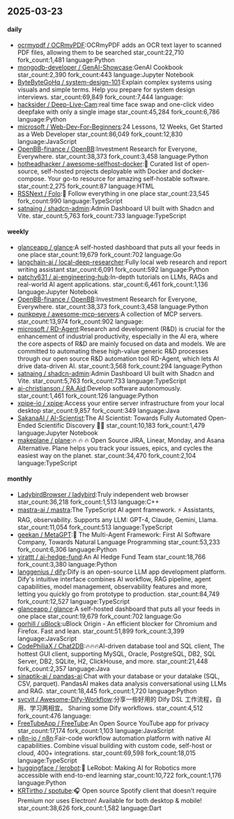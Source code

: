 ## 2025-03-23

#### daily
* [ocrmypdf / OCRmyPDF](https://github.com/ocrmypdf/OCRmyPDF):OCRmyPDF adds an OCR text layer to scanned PDF files, allowing them to be searched star_count:22,710 fork_count:1,481 language:Python
* [mongodb-developer / GenAI-Showcase](https://github.com/mongodb-developer/GenAI-Showcase):GenAI Cookbook star_count:2,390 fork_count:443 language:Jupyter Notebook
* [ByteByteGoHq / system-design-101](https://github.com/ByteByteGoHq/system-design-101):Explain complex systems using visuals and simple terms. Help you prepare for system design interviews. star_count:69,849 fork_count:7,444 language:
* [hacksider / Deep-Live-Cam](https://github.com/hacksider/Deep-Live-Cam):real time face swap and one-click video deepfake with only a single image star_count:45,284 fork_count:6,786 language:Python
* [microsoft / Web-Dev-For-Beginners](https://github.com/microsoft/Web-Dev-For-Beginners):24 Lessons, 12 Weeks, Get Started as a Web Developer star_count:86,049 fork_count:12,830 language:JavaScript
* [OpenBB-finance / OpenBB](https://github.com/OpenBB-finance/OpenBB):Investment Research for Everyone, Everywhere. star_count:38,373 fork_count:3,458 language:Python
* [hotheadhacker / awesome-selfhost-docker](https://github.com/hotheadhacker/awesome-selfhost-docker):🚀 Curated list of open-source, self-hosted projects deployable with Docker and docker-compose. Your go-to resource for amazing self-hostable software. star_count:2,275 fork_count:87 language:HTML
* [RSSNext / Folo](https://github.com/RSSNext/Folo):🧡 Follow everything in one place star_count:23,545 fork_count:990 language:TypeScript
* [satnaing / shadcn-admin](https://github.com/satnaing/shadcn-admin):Admin Dashboard UI built with Shadcn and Vite. star_count:5,763 fork_count:733 language:TypeScript

#### weekly
* [glanceapp / glance](https://github.com/glanceapp/glance):A self-hosted dashboard that puts all your feeds in one place star_count:19,679 fork_count:702 language:Go
* [langchain-ai / local-deep-researcher](https://github.com/langchain-ai/local-deep-researcher):Fully local web research and report writing assistant star_count:6,091 fork_count:592 language:Python
* [patchy631 / ai-engineering-hub](https://github.com/patchy631/ai-engineering-hub):In-depth tutorials on LLMs, RAGs and real-world AI agent applications. star_count:6,461 fork_count:1,136 language:Jupyter Notebook
* [OpenBB-finance / OpenBB](https://github.com/OpenBB-finance/OpenBB):Investment Research for Everyone, Everywhere. star_count:38,373 fork_count:3,458 language:Python
* [punkpeye / awesome-mcp-servers](https://github.com/punkpeye/awesome-mcp-servers):A collection of MCP servers. star_count:13,974 fork_count:902 language:
* [microsoft / RD-Agent](https://github.com/microsoft/RD-Agent):Research and development (R&D) is crucial for the enhancement of industrial productivity, especially in the AI era, where the core aspects of R&D are mainly focused on data and models. We are committed to automating these high-value generic R&D processes through our open source R&D automation tool RD-Agent, which lets AI drive data-driven AI. star_count:3,568 fork_count:294 language:Python
* [satnaing / shadcn-admin](https://github.com/satnaing/shadcn-admin):Admin Dashboard UI built with Shadcn and Vite. star_count:5,763 fork_count:733 language:TypeScript
* [ai-christianson / RA.Aid](https://github.com/ai-christianson/RA.Aid):Develop software autonomously. star_count:1,461 fork_count:126 language:Python
* [xpipe-io / xpipe](https://github.com/xpipe-io/xpipe):Access your entire server infrastructure from your local desktop star_count:9,857 fork_count:349 language:Java
* [SakanaAI / AI-Scientist](https://github.com/SakanaAI/AI-Scientist):The AI Scientist: Towards Fully Automated Open-Ended Scientific Discovery 🧑‍🔬 star_count:10,183 fork_count:1,479 language:Jupyter Notebook
* [makeplane / plane](https://github.com/makeplane/plane):🔥 🔥 🔥 Open Source JIRA, Linear, Monday, and Asana Alternative. Plane helps you track your issues, epics, and cycles the easiest way on the planet. star_count:34,470 fork_count:2,104 language:TypeScript

#### monthly
* [LadybirdBrowser / ladybird](https://github.com/LadybirdBrowser/ladybird):Truly independent web browser star_count:36,218 fork_count:1,513 language:C++
* [mastra-ai / mastra](https://github.com/mastra-ai/mastra):The TypeScript AI agent framework. ⚡ Assistants, RAG, observability. Supports any LLM: GPT-4, Claude, Gemini, Llama. star_count:11,054 fork_count:513 language:TypeScript
* [geekan / MetaGPT](https://github.com/geekan/MetaGPT):🌟 The Multi-Agent Framework: First AI Software Company, Towards Natural Language Programming star_count:53,233 fork_count:6,306 language:Python
* [virattt / ai-hedge-fund](https://github.com/virattt/ai-hedge-fund):An AI Hedge Fund Team star_count:18,766 fork_count:3,380 language:Python
* [langgenius / dify](https://github.com/langgenius/dify):Dify is an open-source LLM app development platform. Dify's intuitive interface combines AI workflow, RAG pipeline, agent capabilities, model management, observability features and more, letting you quickly go from prototype to production. star_count:84,749 fork_count:12,527 language:TypeScript
* [glanceapp / glance](https://github.com/glanceapp/glance):A self-hosted dashboard that puts all your feeds in one place star_count:19,679 fork_count:702 language:Go
* [gorhill / uBlock](https://github.com/gorhill/uBlock):uBlock Origin - An efficient blocker for Chromium and Firefox. Fast and lean. star_count:51,899 fork_count:3,399 language:JavaScript
* [CodePhiliaX / Chat2DB](https://github.com/CodePhiliaX/Chat2DB):🔥🔥🔥AI-driven database tool and SQL client, The hottest GUI client, supporting MySQL, Oracle, PostgreSQL, DB2, SQL Server, DB2, SQLite, H2, ClickHouse, and more. star_count:21,448 fork_count:2,357 language:Java
* [sinaptik-ai / pandas-ai](https://github.com/sinaptik-ai/pandas-ai):Chat with your database or your datalake (SQL, CSV, parquet). PandasAI makes data analysis conversational using LLMs and RAG. star_count:18,445 fork_count:1,720 language:Python
* [svcvit / Awesome-Dify-Workflow](https://github.com/svcvit/Awesome-Dify-Workflow):分享一些好用的 Dify DSL 工作流程，自用、学习两相宜。 Sharing some Dify workflows. star_count:4,512 fork_count:476 language:
* [FreeTubeApp / FreeTube](https://github.com/FreeTubeApp/FreeTube):An Open Source YouTube app for privacy star_count:17,174 fork_count:1,103 language:JavaScript
* [n8n-io / n8n](https://github.com/n8n-io/n8n):Fair-code workflow automation platform with native AI capabilities. Combine visual building with custom code, self-host or cloud, 400+ integrations. star_count:69,598 fork_count:18,015 language:TypeScript
* [huggingface / lerobot](https://github.com/huggingface/lerobot):🤗 LeRobot: Making AI for Robotics more accessible with end-to-end learning star_count:10,722 fork_count:1,176 language:Python
* [KRTirtho / spotube](https://github.com/KRTirtho/spotube):🎧 Open source Spotify client that doesn't require Premium nor uses Electron! Available for both desktop & mobile! star_count:38,626 fork_count:1,582 language:Dart
